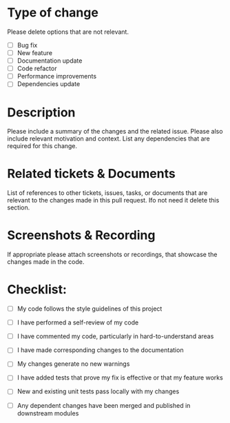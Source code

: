 # Type of change

Please delete options that are not relevant.

- [ ] Bug fix
- [ ] New feature
- [ ] Documentation update
- [ ] Code refactor
- [ ] Performance improvements
- [ ] Dependencies update

# Description

Please include a summary of the changes and the related issue. Please also include relevant motivation and context. List any dependencies that are required for this change.

# Related tickets & Documents

List of references to other tickets, issues, tasks, or documents that are relevant to the changes made in this pull request. Ifo not need it delete this section.

# Screenshots & Recording

If appropriate please attach screenshots or recordings, that showcase the changes made in the code.

# Checklist:

- [ ] My code follows the style guidelines of this project
- [ ] I have performed a self-review of my code
- [ ] I have commented my code, particularly in hard-to-understand areas
- [ ] I have made corresponding changes to the documentation
- [ ] My changes generate no new warnings
- [ ] I have added tests that prove my fix is effective or that my feature works
- [ ] New and existing unit tests pass locally with my changes
- [ ] Any dependent changes have been merged and published in downstream modules

